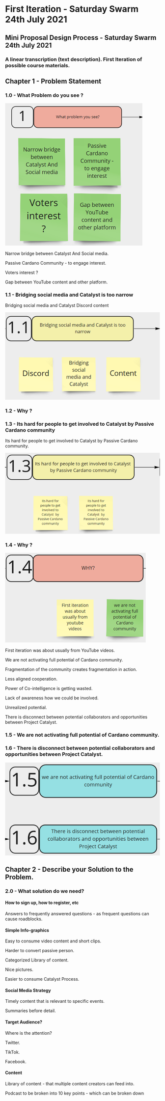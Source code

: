 # First Iteration - Saturday Swarm 24th July 2021

## Mini Proposal Design Process - Saturday Swarm 24th July 2021

### A linear transcription \(text description\). First Iteration of possible course materials.

## Chapter 1 - Problem Statement

### 1.0 - What Problem do you see ?

![1.0 - What Problem do you see ?](../.gitbook/assets/2021-07-25-4-.png)

Narrow bridge between Catalyst And Social media.

Passive Cardano Community - to engage interest.

Voters interest ?

Gap between YouTube content and other platform.

### 1.1 - Bridging social media and Catalyst is too narrow

Bridging social media and Catalyst Discord content

![1.1 - Bridging social media and Catalyst is too narrow](../.gitbook/assets/2021-07-25-5-.png)

### 1.2 - Why ?

### 1.3 - Its hard for people to get involved to Catalyst by Passive Cardano community

Its hard for people to get involved to Catalyst by Passive Cardano community.

![1.3 - Its hard for people to get involved to Catalyst by Passive Cardano community](../.gitbook/assets/2021-07-25-6-.png)

### 1.4 - Why ?

![1.4 - Why ?](../.gitbook/assets/2021-07-25-7-.png)

First iteration was about usually from YouTube videos.

We are not activating full potential of Cardano community.

Fragmentation of the community creates fragmentation in action.

Less aligned cooperation.

Power of Co-intelligence is getting wasted.

Lack of awareness how we could be involved.

Unrealized potential.

There is disconnect between potential collaborators and opportunities between Project Catalyst.

### 1.5 - We are not activating full potential of Cardano community.

### 1.6 - There is disconnect between potential collaborators and opportunities between Project Catalyst.

![](../.gitbook/assets/2021-07-25-8-.png)

## Chapter 2 - Describe your Solution to the Problem.

### 2.0 - What solution do we need?

#### How to sign up, how to register, etc

Answers to frequently answered questions - as frequent questions can cause roadblocks.

#### Simple Info-graphics

Easy to consume video content and short clips.

Harder to convert passive person.

Categorized Library of content.

Nice pictures.

Easier to consume Catalyst Process.

#### Social Media Strategy

Timely content that is relevant to specific events.

Summaries before detail.

#### Target Audience?

Where is the attention?

Twitter.

TikTok.

Facebook.

#### Content

Library of content - that multiple content creators can feed into.

Podcast to be broken into 10 key points - which can be broken down

